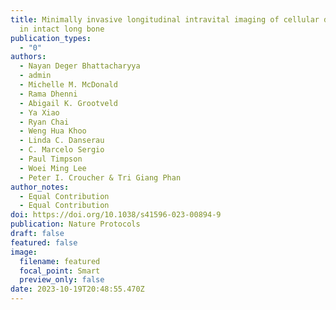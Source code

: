 ```yaml
---
title: Minimally invasive longitudinal intravital imaging of cellular dynamics
  in intact long bone
publication_types:
  - "0"
authors:
  - Nayan Deger Bhattacharyya
  - admin
  - Michelle M. McDonald
  - Rama Dhenni
  - Abigail K. Grootveld
  - Ya Xiao
  - Ryan Chai
  - Weng Hua Khoo
  - Linda C. Danserau
  - C. Marcelo Sergio
  - Paul Timpson
  - Woei Ming Lee
  - Peter I. Croucher & Tri Giang Phan
author_notes:
  - Equal Contribution
  - Equal Contribution
doi: https://doi.org/10.1038/s41596-023-00894-9
publication: Nature Protocols
draft: false
featured: false
image:
  filename: featured
  focal_point: Smart
  preview_only: false
date: 2023-10-19T20:48:55.470Z
---
```

